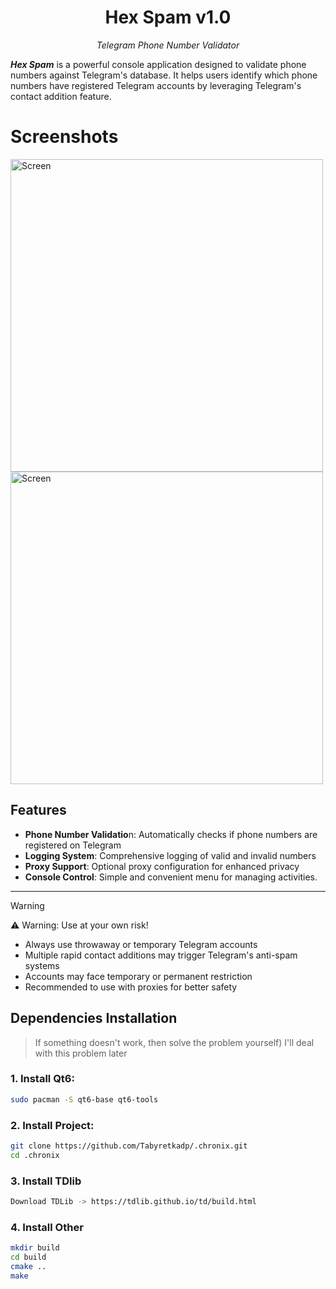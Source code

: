 <div align="center">

<h1>Hex Spam v1.0</h1><p><em>Telegram Phone Number Validator</em></p>

</div>

***Hex Spam*** is a powerful console application designed to validate phone numbers against Telegram's database. It helps users identify which phone numbers have registered Telegram accounts by leveraging Telegram's contact addition feature.

# Screenshots

<img src="screen/Screenshot_20250912_115420.png" alt="Screen" width="500"/>
<img src="screen/Screenshot_20250912_115314.png" alt="Screen" width="500"/>

## Features

- **Phone Number Validatio**n: Automatically checks if phone numbers are registered on Telegram
- **Logging System**: Comprehensive logging of valid and invalid numbers
- **Proxy Support**: Optional proxy configuration for enhanced privacy
- **Console Control**: Simple and convenient menu for managing activities.

---

>[!WARNING]
> ⚠️
> Warning: Use at your own risk!
> - Always use throwaway or temporary Telegram accounts
> - Multiple rapid contact additions may trigger Telegram's anti-spam systems
> - Accounts may face temporary or permanent restriction
> - Recommended to use with proxies for better safety

## Dependencies Installation

> If something doesn't work, then solve the problem yourself) I'll deal with this problem later

### 1. Install Qt6:
```bash
sudo pacman -S qt6-base qt6-tools
```
### 2. Install Project:
```bash
git clone https://github.com/Tabyretkadp/.chronix.git
cd .chronix
```
### 3. Install TDlib
```bash
Download TDLib -> https://tdlib.github.io/td/build.html
```
### 4. Install Other
```bash
mkdir build
cd build
cmake ..
make
```
